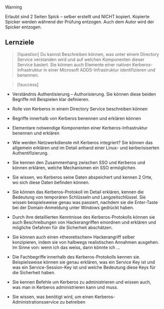 
>[!warning]
>Erlaubt sind 2 Seiten Spick – selber erstellt und NICHT kopiert. Kopierte Spicker werden während der Prüfung entzogen. Auch dem Autor wird der Spicker entzogen.


## Lernziele 


>[!question] Du kannst
>Beschreiben können, was unter einem Directory Service verstanden wird und auf welchen Komponenten dieser Service basiert. Sie können auch Elemente einer nativen Kerberos-Infrastruktur in einer Microsoft ADDS-Infrastruktur identifizieren und benennen.

>[!success]








 

- Verständnis Authentisierung – Authorisierung. Sie können diese beiden Begriffe mit Beispielen klar definieren. 

 

- Rolle von Kerberos in einem Directory Service beschreiben können 

 

- Begriffe innerhalb von Kerberos benennen und erklären können 

 

- Elementare notwendige Komponenten einer Kerberos-Infrastruktur benennen und erklären 

 

- Wie werden Netzwerkdienste mit Kerberos integriert? Sie können das allgemein erklären und im Detail anhand einer Linux- und kerberisiserten Authentifizierung. 

 

- Sie kennen den Zusammenhang zwischen SSO und Kerberos und können erklären, welche Mechanismen ein SSO ermöglichen. 

 

- Sie wissen, wo Kerberos seine Daten abspeichert und kennen 2 Orte, wo sich diese Daten befinden können. 

 

- Sie können das Kerberos-Protokoll im Detail erklären, kennen die Bedeutung von temporären Schlüsseln und Langzeitschlüssel. Sie wissen beispielsweise genau was passiert, nachdem sie die Enter-Taste bei der Domain-Anmeldung unter Windows gedrückt haben.

 

- Durch ihre detaillierten Kenntnisse des Kerberos-Protokolls können sie auch Beschreibungen von Hackerangriffen einordnen und erklären und mögliche Gefahren für die Sicherheit abschätzen. 

 

- Sie können auch einen «theoretischen» Hackerangriff selber konzipieren, indem sie von halbwegs realistischen Annahmen ausgehen. Im Sinne von: wenn ich das weiss, dann könnte ich …

 

- Die Fachbegriffe innerhalb des Kerberos-Protokolls kennen sie. Beispielsweise können sie genau erklären, was ein Service Key ist und was ein Service-Session-Key ist und welche Bedeutung diese Keys für die Sicherheit haben. 

 

- Sie kennen Befehle um Kerberos zu administrieren und wissen auch, was man in Kerberos administrieren kann und muss. 

 

- Sie wissen, was benötigt wird, um einen Kerberos-Administrationsservice zu betreiben